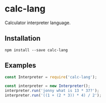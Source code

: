 # calc-lang
Calculator interpreter language.

## Installation
```
npm install --save calc-lang
```

## Examples
```js
const Interpreter = require('calc-lang');

const interpreter = new Interpreter();
interpreter.run('jonny what is 13 * 37?');
interpreter.run('((1 + (2 * 3)) * 4) / 2');
```
